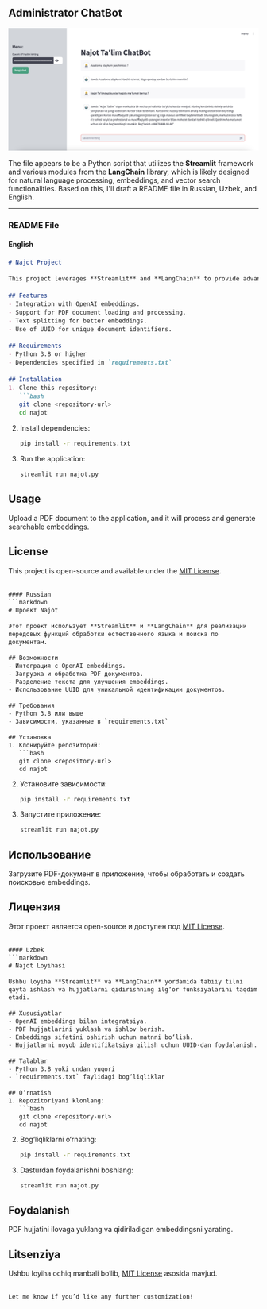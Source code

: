 ## Administrator ChatBot
![ChatBot with AI](chat.png)

The file appears to be a Python script that utilizes the **Streamlit** framework and various modules from the **LangChain** library, which is likely designed for natural language processing, embeddings, and vector search functionalities. Based on this, I'll draft a README file in Russian, Uzbek, and English.

---

### README File

#### English
```markdown
# Najot Project

This project leverages **Streamlit** and **LangChain** to provide advanced natural language processing and document search functionalities.

## Features
- Integration with OpenAI embeddings.
- Support for PDF document loading and processing.
- Text splitting for better embeddings.
- Use of UUID for unique document identifiers.

## Requirements
- Python 3.8 or higher
- Dependencies specified in `requirements.txt`

## Installation
1. Clone this repository:
   ```bash
   git clone <repository-url>
   cd najot
   ```
2. Install dependencies:
   ```bash
   pip install -r requirements.txt
   ```
3. Run the application:
   ```bash
   streamlit run najot.py
   ```

## Usage
Upload a PDF document to the application, and it will process and generate searchable embeddings.

## License
This project is open-source and available under the [MIT License](LICENSE).
```

#### Russian
```markdown
# Проект Najot

Этот проект использует **Streamlit** и **LangChain** для реализации передовых функций обработки естественного языка и поиска по документам.

## Возможности
- Интеграция с OpenAI embeddings.
- Загрузка и обработка PDF документов.
- Разделение текста для улучшения embeddings.
- Использование UUID для уникальной идентификации документов.

## Требования
- Python 3.8 или выше
- Зависимости, указанные в `requirements.txt`

## Установка
1. Клонируйте репозиторий:
   ```bash
   git clone <repository-url>
   cd najot
   ```
2. Установите зависимости:
   ```bash
   pip install -r requirements.txt
   ```
3. Запустите приложение:
   ```bash
   streamlit run najot.py
   ```

## Использование
Загрузите PDF-документ в приложение, чтобы обработать и создать поисковые embeddings.

## Лицензия
Этот проект является open-source и доступен под [MIT License](LICENSE).
```

#### Uzbek
```markdown
# Najot Loyihasi

Ushbu loyiha **Streamlit** va **LangChain** yordamida tabiiy tilni qayta ishlash va hujjatlarni qidirishning ilg‘or funksiyalarini taqdim etadi.

## Xususiyatlar
- OpenAI embeddings bilan integratsiya.
- PDF hujjatlarini yuklash va ishlov berish.
- Embeddings sifatini oshirish uchun matnni bo‘lish.
- Hujjatlarni noyob identifikatsiya qilish uchun UUID-dan foydalanish.

## Talablar
- Python 3.8 yoki undan yuqori
- `requirements.txt` faylidagi bog‘liqliklar

## O‘rnatish
1. Repozitoriyani klonlang:
   ```bash
   git clone <repository-url>
   cd najot
   ```
2. Bog‘liqliklarni o‘rnating:
   ```bash
   pip install -r requirements.txt
   ```
3. Dasturdan foydalanishni boshlang:
   ```bash
   streamlit run najot.py
   ```

## Foydalanish
PDF hujjatini ilovaga yuklang va qidiriladigan embeddingsni yarating.

## Litsenziya
Ushbu loyiha ochiq manbali bo‘lib, [MIT License](LICENSE) asosida mavjud.
```

Let me know if you’d like any further customization!
